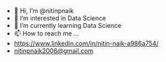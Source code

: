 - 👋 Hi, I’m @nitinpnaik
- 👀 I’m interested in Data Science
- 🌱 I’m currently learning Data Science
- 📫 How to reach me ...
- https://www.linkedin.com/in/nitin-naik-a986a754/
- nitinpnaik2006@gmail.com

<!---
nitinpnaik/nitinpnaik is a ✨ special ✨ repository because its `README.md` (this file) appears on your GitHub profile.
You can click the Preview link to take a look at your changes.
--->
